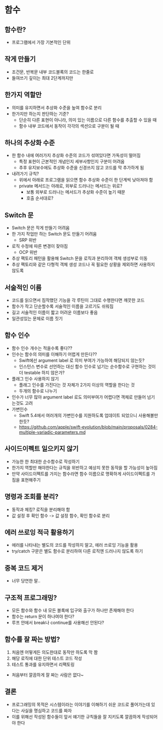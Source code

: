 # 함수

## 함수란?

- 프로그램에서 가장 기본적인 단위

## 작게 만들기

- 조건문, 반복문 내부 코드블록의 코드는 한줄로
- 들여쓰기 깊이는 최대 2단계까지만

## 한가지 역할만

- 의미를 유지하면서 추상화 수준을 높여 함수로 분리
- 한가지만 하는지 판단하는 기준?
  - 단순히 다른 표현이 아니라, 의미 있는 이름으로 다른 함수를 추출할 수 있을 때
  - 함수 내부 코드에서 동작이 각각의 섹션으로 구분이 될 때

## 하나의 추상화 수준

- 한 함수 내에 여러가지 추상화 수준의 코드가 섞여있다면 가독성이 떨어짐
  - 특정 표현이 근본적인 개념인지 세부사항인지 구분이 어려움
  - 추후 유지보수에도 추상화 수준을 신경쓰지 않고 코드를 막 추가하게 됨
- 내려가기 규칙?
  - 위에서 아래로 프로그램을 읽으면 함수 추상화 수준이 한 단계씩 낮아져야 함
  - private 메서드는 아래로, 외부로 드러나는 메서드는 위로?
    - 보통 외부로 드러나는 메서드가 추상화 수준이 높기 때문
    - 호출 순서대로?

## Switch 문

- Switch 문은 작게 만들기 어려움
- 한 가지 작업만 하는 Switch 문도 만들기 어려움
  - SRP 위반
- 로직 수정에 따른 변경이 잦아짐
  - OCP 위반
- 추상 팩토리 패턴을 활용해 Switch 문을 로직과 분리하여 객체 생성부로 이동
- 추상 팩토리와 같은 다형적 객체 생성 코드나 꼭 필요한 상황을 제외하면 사용하지 않도록

## 서술적인 이름

- 코드를 읽으면서 짐작했던 기능을 각 루틴이 그대로 수행한다면 깨끗한 코드
- 함수가 작고 단순할수록 서술적인 이름을 고르기도 쉬워짐
- 길고 서술적인 이름이 짧고 어려운 이름보다 좋음
- 일관성있는 문체로 이름 짓기

## 함수 인수

- 함수 인수 개수는 적을수록 좋다??
- 인수는 함수의 의미를 이해하기 어렵게 만든다??
  - Swift에선 argument label 로 의미 부여가 가능하여 해당되지 않는듯?
  - 인스턴스 변수로 선언하는 대신 함수 인수로 넘기는 순수함수로 구현하는 것이 더 testable 하지 않은가?
- 플래그 인수 사용하지 않기
  - 플래그 인수를 가진다는 것 자체가 2가지 이상의 역할을 한다는 것
  - 두개의 함수로 나누기
- 인수가 너무 많아 argument label 로도 의미부여가 어렵다면 객체로 만들어 넘기는것도 고려
- 가변인수
  - Swift 5.4에서 여러개의 가변인수를 지원하도록 업데이트 되었으니 사용해볼만한듯?
  - https://github.com/apple/swift-evolution/blob/main/proposals/0284-multiple-variadic-parameters.md

## 사이드이펙트 일으키지 않기

- 가능한 한 최대한 순수함수로 작성하기
- 한가지 역할만 해야한다는 규칙을 위반하고 예상치 못한 동작을 할 가능성이 높아짐
- 만약 사이드이펙트를 가지는 함수라면 함수 이름으로 명확하게 사이드이펙트를 가짐을 표현해주기

## 명령과 조회를 분리?

- 동작과 체킹? 로직을 분리해야 함
- 값 설정 후 확인 함수 -> 값 설정 함수, 확인 함수로 분리

## 에러 쓰로잉 적극 활용하기

- 에러를 나타내는 별도의 코드를 작성하지 말고, 에러 쓰로잉 기능을 활용
- try/catch 구문은 별도 함수로 분리하여 다른 로직엔 드러나지 않도록 하기

## 중복 코드 제거

- 너무 당연한 말..

## 구조적 프로그래밍?

- 모든 함수와 함수 내 모든 블록에 입구와 출구가 하나만 존재해야 한다
- 함수는 return 문이 하나여야 한다?
- 루프 안에서 break나 continue를 사용해선 안된다?

## 함수를 잘 짜는 방법?

1. 처음엔 어떻게든 의도한대로 동작만 하도록 막 짬
2. 해당 로직에 대한 단위 테스트 코드 작성
3. 테스트 통과를 유지하면서 리팩토링

- 처음부터 깔끔하게 잘 짜는 사람은 없다~

## 결론

- 프로그래밍의 목적은 시스템이라는 이야기를 이해하기 쉬운 코드로 풀어가는데 있다는 사실을 명심하고 코드를 짜자
- 이를 위해선 작성된 함수들이 앞서 얘기한 규칙들을 잘 지키도록 깔끔하게 작성되어야 한다
